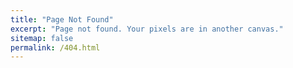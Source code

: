 ```yaml
---
title: "Page Not Found"
excerpt: "Page not found. Your pixels are in another canvas."
sitemap: false
permalink: /404.html
---
```



